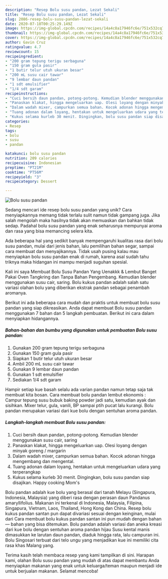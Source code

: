 ```yaml
---
description: "Resep Bolu susu pandan, Lezat Sekali"
title: "Resep Bolu susu pandan, Lezat Sekali"
slug: 2086-resep-bolu-susu-pandan-lezat-sekali
date: 2020-07-18T00:25:29.149Z
image: https://img-global.cpcdn.com/recipes/14a4c8a17946fc6e/751x532cq70/bolu-susu-pandan-foto-resep-utama.jpg
thumbnail: https://img-global.cpcdn.com/recipes/14a4c8a17946fc6e/751x532cq70/bolu-susu-pandan-foto-resep-utama.jpg
cover: https://img-global.cpcdn.com/recipes/14a4c8a17946fc6e/751x532cq70/bolu-susu-pandan-foto-resep-utama.jpg
author: Gavin Cruz
ratingvalue: 4.7
reviewcount: 15
recipeingredient:
- "200 gram tepung terigu serbaguna"
- "150 gram gula pasir"
- "1 butir telur utuh ukuran besar"
- "200 mL susu cair tawar"
- "9 lembar daun pandan"
- "1 sdt emulsifier"
- "1/4 sdt garam"
recipeinstructions:
- "Cuci bersih daun pandan, potong-potong. Kemudian blender menggunakan susu cair, saring"
- "Panaskan klakat, hingga mengeluarkan uap. Olesi loyang dengan minyak goreng / margarin"
- "Dalam wadah mixer, campurkan semua bahan. Kocok adonan hingga mengembang dan mengental."
- "Tuang adonan dalam loyang, hentakan untuk mengeluarkan udara yang terperangkap"
- "Kukus selama kurleb 30 menit. Dingingkan, bolu susu pandan siap disajikan. Happy cooking Mom&#39;s"
categories:
- Resep
tags:
- bolu
- susu
- pandan

katakunci: bolu susu pandan 
nutrition: 209 calories
recipecuisine: Indonesian
preptime: "PT21M"
cooktime: "PT56M"
recipeyield: "3"
recipecategory: Dessert

---
```



![Bolu susu pandan](https://img-global.cpcdn.com/recipes/14a4c8a17946fc6e/751x532cq70/bolu-susu-pandan-foto-resep-utama.jpg)

Sedang mencari ide resep bolu susu pandan yang unik? Cara menyiapkannya memang tidak terlalu sulit namun tidak gampang juga. Jika salah mengolah maka hasilnya tidak akan memuaskan dan bahkan tidak sedap. Padahal bolu susu pandan yang enak seharusnya mempunyai aroma dan rasa yang bisa memancing selera kita.

Ada beberapa hal yang sedikit banyak mempengaruhi kualitas rasa dari bolu susu pandan, mulai dari jenis bahan, lalu pemilihan bahan segar, sampai cara membuat dan menyajikannya. Tidak usah pusing kalau mau menyiapkan bolu susu pandan enak di rumah, karena asal sudah tahu triknya maka hidangan ini mampu menjadi suguhan spesial.

Kali ini saya Membuat Bolu Susu Pandan Yang Uenakkk &amp; Lembut Banget Pakai Oven Tangkring dan Tanpa Bahan Pengembang. Kemudian blender menggunakan susu cair, saring. Bolu kukus pandan adalah salah satu variasi olahan bolu yang diberikan ekstrak pandan sebagai penambah aromanya.


Berikut ini ada beberapa cara mudah dan praktis untuk membuat bolu susu pandan yang siap dikreasikan. Anda dapat membuat Bolu susu pandan menggunakan 7 bahan dan 5 langkah pembuatan. Berikut ini cara dalam menyiapkan hidangannya.

<!--inarticleads1-->

##### Bahan-bahan dan bumbu yang digunakan untuk pembuatan Bolu susu pandan:

1. Gunakan 200 gram tepung terigu serbaguna
1. Gunakan 150 gram gula pasir
1. Siapkan 1 butir telur utuh ukuran besar
1. Ambil 200 mL susu cair tawar
1. Gunakan 9 lembar daun pandan
1. Gunakan 1 sdt emulsifier
1. Sediakan 1/4 sdt garam


Hampir setiap kue basah selalu ada varian pandan namun tetap saja tak membuat kita bosan. Cara membuat bolu pandan lembut ekonomis : Campur tepung susu bubuk baking powder jadi satu, kemudian ayak dan sisihkan. Mixer telur, gula, vanili, BP sampai ptih pucat lalu kurangi. Bolu pandan merupakan variasi dari kue bolu dengan sentuhan aroma pandan. 

<!--inarticleads2-->

##### Langkah-langkah membuat Bolu susu pandan:

1. Cuci bersih daun pandan, potong-potong. Kemudian blender menggunakan susu cair, saring
1. Panaskan klakat, hingga mengeluarkan uap. Olesi loyang dengan minyak goreng / margarin
1. Dalam wadah mixer, campurkan semua bahan. Kocok adonan hingga mengembang dan mengental.
1. Tuang adonan dalam loyang, hentakan untuk mengeluarkan udara yang terperangkap
1. Kukus selama kurleb 30 menit. Dingingkan, bolu susu pandan siap disajikan. Happy cooking Mom&#39;s


Bolu pandan adalah kue bolu yang berasal dari tanah Melayu (Singapura, Indonesia, Malaysia) yang diberi rasa dengan perasan daun Pandanus amaryllifolius. Makanan ini terkenal di Indonesia, Malaysia, Filipina, Singapura, Vietnam, Laos, Thailand, Hong Kong dan China. Resep bolu kukus pandan santan pun dapat divariasi sesuai dengan keinginan, mulai dari Cara membuat bolu kukus pandan santan ini pun mudah dengan bahan — bahan yang bisa ditemukan. Bolu pandan adalah variasi dan aneka kreasi dari kue bolu dengan sentuhan aroma pandan hijau Susu kental manis dimasukkan ke larutan daun pandan, diaduk hingga rata, lalu campuran ini. Bolu Singosari terbuat dari telo ungu yang menjadikan kue ini memiliki cita rasa khas Malang yang. 

Terima kasih telah membaca resep yang kami tampilkan di sini. Harapan kami, olahan Bolu susu pandan yang mudah di atas dapat membantu Anda menyiapkan makanan yang enak untuk keluarga/teman maupun menjadi ide untuk berjualan makanan. Selamat mencoba!
